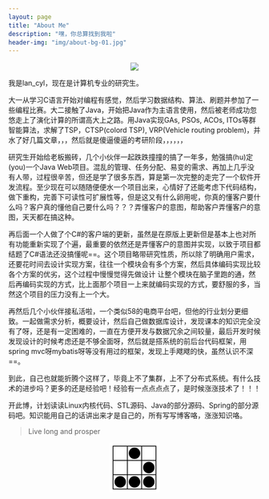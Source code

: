 ```yaml
---
layout: page
title: "About Me"
description: "嘿，你总算找到我啦"
header-img: "img/about-bg-01.jpg"
---
```


<center>
    <p><img src="{{ site.gavatar }}" align="center"></p>
</center>

我是lan_cyl，现在是计算机专业的研究生。

大一从学习C语言开始对编程有感觉，然后学习数据结构、算法、刷题并参加了一些编程比赛。大二接触了Java，开始把Java作为主语言使用，然后被老师成功忽悠走上了演化计算的所谓高大上之路。用Java实现GAs, PSOs, ACOs, ITOs等群智能算法，求解了TSP，CTSP(colord TSP), VRP(Vehicle routing problem)，并水了好几篇文章，，，然后就是傻逼傻逼的考研阶段，，，，，，

研究生开始给老板搬砖，几个小伙伴一起跌跌撞撞的搞了一年多，勉强搞(hu)定(you)一个Java Web项目。混乱的管理、任务分配、易变的需求、再加上几乎没有人带，过程很辛苦，但还是学了很多东西，算是第一次完整的走完了一个软件开发流程。至少现在可以随随便便水一个项目出来，心情好了还能考虑下代码结构，做下重构，完善下可读性可扩展性等，但是这又有什么卵用呢，你真的懂客户要什么吗？客户真的懂他自己要什么吗？？？弄懂客户的意图，帮助客户弄懂客户的意图，天天都在搞这种。

再后面一个人做了个C#的客户端的更新，虽然是在原版上更新但是基本上也对所有功能重新实现了个遍，最重要的依然还是弄懂客户的意图并实现，以致于项目都结题了C#语法还没搞懂呢==。这个项目略带研究性质，所以除了明确用户需求，还要花时间去设计实现方案，往往一个模块会有多个方案，然后具体编码实现比较各个方案的优劣，这个过程中慢慢觉得先做设计 让整个模块在脑子里跑的通，然后再编码实现的方式，比上面那个项目一上来就编码实现的方式，要舒服的多，当然这个项目的压力没有上一个大。

再然后几个小伙伴接私活啦，一个类似58的电商平台吧，但他的行业划分更细致。一起做需求分析，概要设计，然后自己做数据库设计，发现课本的知识完全没有了呀，还是有一定困难的，一直在方便开发与数据冗余之间较量，最后开发时候发现设计的时候考虑还是不够全面呀，然后就是搭系统的前后台代码框架，用spring mvc呀mybatis呀等没有用过的框架，发现上手飕飕的快，虽然认识不深==。

到此，自己也就能折腾个这样了，毕竟上不了集群，上不了分布式系统。有什么技术的进步吗？更多的还是经验吧！经验有一点点点点了，是时候涨涨技术了！！！

开此博，计划读读Linux内核代码、STL源码、Java的部分源码、Spring的部分源码吧。知识能用自己的话讲出来才是自己的，所有写写博客咯，涨涨知识咯。

> Live long and prosper

<center>
    <p><img src="img/hacker.png" align="center"></p>
</center>
